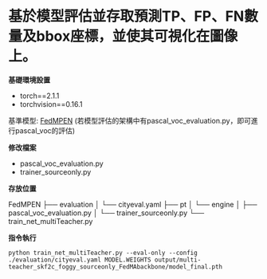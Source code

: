 # 基於模型評估並存取預測TP、FP、FN數量及bbox座標，並使其可視化在圖像上。

**基礎環境設置**
+ torch==2.1.1
+ torchvision==0.16.1

基準模型: [FedMPEN](https://github.com/ccuvislab/FedMPEN) (若模型評估的架構中有pascal_voc_evaluation.py，即可進行pascal_voc的評估)

**修改檔案**
+ pascal_voc_evaluation.py
+ trainer_sourceonly.py

**存放位置**

FedMPEN
├── evaluation
│   └── cityeval.yaml
├── pt
│   └── engine
│       ├── pascal_voc_evaluation.py
│       └── trainer_sourceonly.py
└── train_net_multiTeacher.py

**指令執行**
```
python train_net_multiTeacher.py --eval-only --config ./evaluation/cityeval.yaml MODEL.WEIGHTS output/multi-teacher_skf2c_foggy_sourceonly_FedMAbackbone/model_final.pth
```
